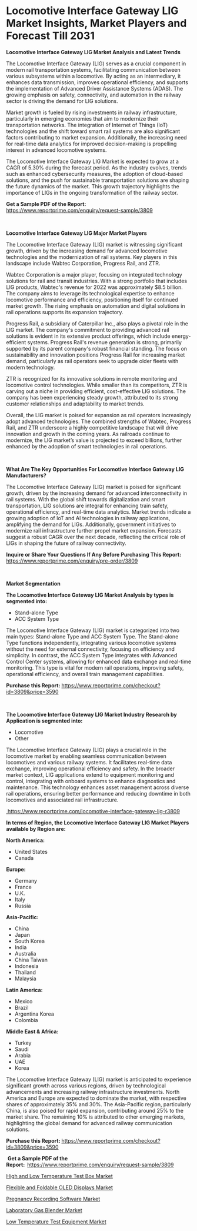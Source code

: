 <p><h1>Locomotive Interface Gateway LIG Market Insights, Market Players and Forecast Till 2031</h1></p><p><strong>Locomotive Interface Gateway LIG Market Analysis and Latest Trends</strong></p>
<p><p>The Locomotive Interface Gateway (LIG) serves as a crucial component in modern rail transportation systems, facilitating communication between various subsystems within a locomotive. By acting as an intermediary, it enhances data transmission, improves operational efficiency, and supports the implementation of Advanced Driver Assistance Systems (ADAS). The growing emphasis on safety, connectivity, and automation in the railway sector is driving the demand for LIG solutions.</p><p>Market growth is fueled by rising investments in railway infrastructure, particularly in emerging economies that aim to modernize their transportation networks. The integration of Internet of Things (IoT) technologies and the shift toward smart rail systems are also significant factors contributing to market expansion. Additionally, the increasing need for real-time data analytics for improved decision-making is propelling interest in advanced locomotive systems.</p><p>The Locomotive Interface Gateway LIG Market is expected to grow at a CAGR of 5.30% during the forecast period. As the industry evolves, trends such as enhanced cybersecurity measures, the adoption of cloud-based solutions, and the push for sustainable transportation solutions are shaping the future dynamics of the market. This growth trajectory highlights the importance of LIGs in the ongoing transformation of the railway sector.</p></p>
<p><strong>Get a Sample PDF of the Report:&nbsp;</strong> <a href="https://www.reportprime.com/enquiry/request-sample/3809?utm_campaign=1802&utm_medium=2&utm_source=Github&utm_content=ia&utm_term=28102024&utm_id=locomotive-interface-gateway-lig">https://www.reportprime.com/enquiry/request-sample/3809</a></p>
<p>&nbsp;</p>
<p><strong>Locomotive Interface Gateway LIG Major Market Players</strong></p>
<p><p>The Locomotive Interface Gateway (LIG) market is witnessing significant growth, driven by the increasing demand for advanced locomotive technologies and the modernization of rail systems. Key players in this landscape include Wabtec Corporation, Progress Rail, and ZTR.</p><p>Wabtec Corporation is a major player, focusing on integrated technology solutions for rail and transit industries. With a strong portfolio that includes LIG products, Wabtec's revenue for 2022 was approximately $8.5 billion. The company aims to leverage its technological expertise to enhance locomotive performance and efficiency, positioning itself for continued market growth. The rising emphasis on automation and digital solutions in rail operations supports its expansion trajectory.</p><p>Progress Rail, a subsidiary of Caterpillar Inc., also plays a pivotal role in the LIG market. The company's commitment to providing advanced rail solutions is evident in its extensive product offerings, which include energy-efficient systems. Progress Rail's revenue generation is strong, primarily supported by its parent company's robust financial standing. The focus on sustainability and innovation positions Progress Rail for increasing market demand, particularly as rail operators seek to upgrade older fleets with modern technology.</p><p>ZTR is recognized for its innovative solutions in remote monitoring and locomotive control technologies. While smaller than its competitors, ZTR is carving out a niche in providing efficient, cost-effective LIG solutions. The company has been experiencing steady growth, attributed to its strong customer relationships and adaptability to market trends.</p><p>Overall, the LIG market is poised for expansion as rail operators increasingly adopt advanced technologies. The combined strengths of Wabtec, Progress Rail, and ZTR underscore a highly competitive landscape that will drive innovation and growth in the coming years. As railroads continue to modernize, the LIG market’s value is projected to exceed billions, further enhanced by the adoption of smart technologies in rail operations.</p></p>
<p>&nbsp;</p>
<p><strong>What Are The Key Opportunities For Locomotive Interface Gateway LIG Manufacturers?</strong></p>
<p><p>The Locomotive Interface Gateway (LIG) market is poised for significant growth, driven by the increasing demand for advanced interconnectivity in rail systems. With the global shift towards digitalization and smart transportation, LIG solutions are integral for enhancing train safety, operational efficiency, and real-time data analytics. Market trends indicate a growing adoption of IoT and AI technologies in railway applications, amplifying the demand for LIGs. Additionally, government initiatives to modernize rail infrastructure further propel market expansion. Forecasts suggest a robust CAGR over the next decade, reflecting the critical role of LIGs in shaping the future of railway connectivity.</p></p>
<p><strong>Inquire or Share Your Questions If Any Before Purchasing This Report:</strong> <a href="https://www.reportprime.com/enquiry/pre-order/3809?utm_campaign=1802&utm_medium=2&utm_source=Github&utm_content=ia&utm_term=28102024&utm_id=locomotive-interface-gateway-lig">https://www.reportprime.com/enquiry/pre-order/3809</a></p>
<p>&nbsp;</p>
<p><strong>Market Segmentation</strong></p>
<p><strong>The Locomotive Interface Gateway LIG Market Analysis by types is segmented into:</strong></p>
<p><ul><li>Stand-alone Type</li><li>ACC System Type</li></ul></p>
<p><p>The Locomotive Interface Gateway (LIG) market is categorized into two main types: Stand-alone Type and ACC System Type. The Stand-alone Type functions independently, integrating various locomotive systems without the need for external connectivity, focusing on efficiency and simplicity. In contrast, the ACC System Type integrates with Advanced Control Center systems, allowing for enhanced data exchange and real-time monitoring. This type is vital for modern rail operations, improving safety, operational efficiency, and overall train management capabilities.</p></p>
<p><strong>Purchase this Report:&nbsp;</strong><a href="https://www.reportprime.com/checkout?id=3809&price=3590&utm_campaign=1802&utm_medium=2&utm_source=Github&utm_content=ia&utm_term=28102024&utm_id=locomotive-interface-gateway-lig">https://www.reportprime.com/checkout?id=3809&price=3590</a></p>
<p>&nbsp;</p>
<p><strong>The Locomotive Interface Gateway LIG Market Industry Research by Application is segmented into:</strong></p>
<p><ul><li>Locomotive</li><li>Other</li></ul></p>
<p><p>The Locomotive Interface Gateway (LIG) plays a crucial role in the locomotive market by enabling seamless communication between locomotives and various railway systems. It facilitates real-time data exchange, improving operational efficiency and safety. In the broader market context, LIG applications extend to equipment monitoring and control, integrating with onboard systems to enhance diagnostics and maintenance. This technology enhances asset management across diverse rail operations, ensuring better performance and reducing downtime in both locomotives and associated rail infrastructure.</p></p>
<p><a href="https://www.reportprime.com/locomotive-interface-gateway-lig-r3809?utm_campaign=1802&utm_medium=2&utm_source=Github&utm_content=ia&utm_term=28102024&utm_id=locomotive-interface-gateway-lig">&nbsp;https://www.reportprime.com/locomotive-interface-gateway-lig-r3809</a></p>
<p><strong>In terms of Region, the Locomotive Interface Gateway LIG Market Players available by Region are:</strong></p>
<p>
    <p> <strong> North America: </strong>
        <ul>
            <li>United States</li>
            <li>Canada</li>
        </ul>
        </p> 
    <p> <strong> Europe: </strong>
        <ul>
            <li>Germany</li>
            <li>France</li>
            <li>U.K.</li>
            <li>Italy</li>
            <li>Russia</li>
        </ul>
        </p> 
    <p> <strong> Asia-Pacific: </strong>
        <ul>
            <li>China</li>
            <li>Japan</li>
            <li>South Korea</li>
            <li>India</li>
            <li>Australia</li>
            <li>China Taiwan</li>
            <li>Indonesia</li>
            <li>Thailand</li>
            <li>Malaysia</li>
        </ul>
        </p> 
    <p> <strong> Latin America: </strong>
        <ul>
            <li>Mexico</li>
            <li>Brazil</li>
            <li>Argentina Korea</li>
            <li>Colombia</li>
        </ul>
        </p> 
    <p> <strong> Middle East & Africa: </strong>
        <ul>
            <li>Turkey</li>
            <li>Saudi</li>
            <li>Arabia</li>
            <li>UAE</li>
            <li>Korea</li>
        </ul>
    </p>
    </p>
<p><p>The Locomotive Interface Gateway (LIG) market is anticipated to experience significant growth across various regions, driven by technological advancements and increasing railway infrastructure investments. North America and Europe are expected to dominate the market, with respective shares of approximately 35% and 30%. The Asia-Pacific region, particularly China, is also poised for rapid expansion, contributing around 25% to the market share. The remaining 10% is attributed to other emerging markets, highlighting the global demand for advanced railway communication solutions.</p></p>
<p><strong>Purchase this Report: </strong><a href="https://www.reportprime.com/checkout?id=3809&price=3590&utm_campaign=1802&utm_medium=2&utm_source=Github&utm_content=ia&utm_term=28102024&utm_id=locomotive-interface-gateway-lig">https://www.reportprime.com/checkout?id=3809&price=3590</a></p>
<p>&nbsp;<strong>Get a Sample PDF of the Report:&nbsp;&nbsp;</strong><a href="https://www.reportprime.com/enquiry/request-sample/3809?utm_campaign=1802&utm_medium=2&utm_source=Github&utm_content=ia&utm_term=28102024&utm_id=locomotive-interface-gateway-lig">https://www.reportprime.com/enquiry/request-sample/3809</a></p>
<p><strong></strong></p>
<p><p><a href="https://www.linkedin.com/pulse/future-innovation-global-high-low-temperature-test-box-market-6b1fc?utm_campaign=1802&utm_medium=2&utm_source=Github&utm_content=ia&utm_term=28102024&utm_id=locomotive-interface-gateway-lig">High and Low Temperature Test Box Market</a></p><p><a href="https://github.com/SanjidaMahmud54/Market-Research-Report-List-1/blob/main/flexible-and-foldable-oled-displays-market.md?utm_campaign=1802&utm_medium=2&utm_source=Github&utm_content=ia&utm_term=28102024&utm_id=locomotive-interface-gateway-lig">Flexible and Foldable OLED Displays Market</a></p><p><a href="https://www.linkedin.com/pulse/pregnancy-recording-software-market-opportunities-emerging-uiyhe?utm_campaign=1802&utm_medium=2&utm_source=Github&utm_content=ia&utm_term=28102024&utm_id=locomotive-interface-gateway-lig">Pregnancy Recording Software Market</a></p><p><a href="https://www.linkedin.com/pulse/laboratory-gas-blender-market-report-product-type-end-use-5kl3c?utm_campaign=1802&utm_medium=2&utm_source=Github&utm_content=ia&utm_term=28102024&utm_id=locomotive-interface-gateway-lig">Laboratory Gas Blender Market</a></p><p><a href="https://www.linkedin.com/pulse/global-low-temperature-test-equipment-market-size-trends-ugwpf?trk=public_post_embed_feed-article-content&utm_campaign=1802&utm_medium=2&utm_source=Github&utm_content=ia&utm_term=28102024&utm_id=locomotive-interface-gateway-lig">Low Temperature Test Equipment Market</a></p></p>
